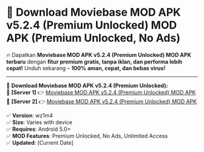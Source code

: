 # 🚀 Download Moviebase MOD APK v5.2.4 (Premium Unlocked) MOD APK (Premium Unlocked, No Ads)  

🔥 Dapatkan **Moviebase MOD APK v5.2.4 (Premium Unlocked) MOD APK terbaru** dengan **fitur premium gratis, tanpa iklan, dan performa lebih cepat!** Unduh sekarang – **100% aman, cepat, dan bebas virus!**  

---


🔽 **Download Moviebase MOD APK v5.2.4 (Premium Unlocked):**  
🔹 **[Server 1]** 👉 [Moviebase MOD APK v5.2.4 (Premium Unlocked) MOD APK](https://apkcomod.com?title=Moviebase_MOD_APK_v5.2.4_(Premium_Unlocked))  
🔹 **[Server 2]** 👉 [Moviebase MOD APK v5.2.4 (Premium Unlocked) MOD APK](https://apkcomod.com?title=Moviebase_MOD_APK_v5.2.4_(Premium_Unlocked))  


✅ **Version**: wz1m4  
✅ **Size**: Varies with device  
✅ **Requires**: Android 5.0+  
✅ **MOD Features**: Premium Unlocked, No Ads, Unlimited Access  
✅ **Updated**: [Current Date]  